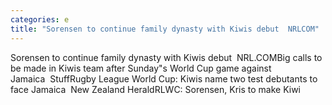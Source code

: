 ```yaml
---
categories: e
title: "Sorensen to continue family dynasty with Kiwis debut  NRLCOM"
---
```

Sorensen to continue family dynasty with Kiwis debut&nbsp;&nbsp;NRL.COMBig calls to be made in Kiwis team after Sunday"s World Cup game against Jamaica&nbsp;&nbsp;StuffRugby League World Cup: Kiwis name two test debutants to face Jamaica&nbsp;&nbsp;New Zealand HeraldRLWC: Sorensen, Kris to make Kiwi